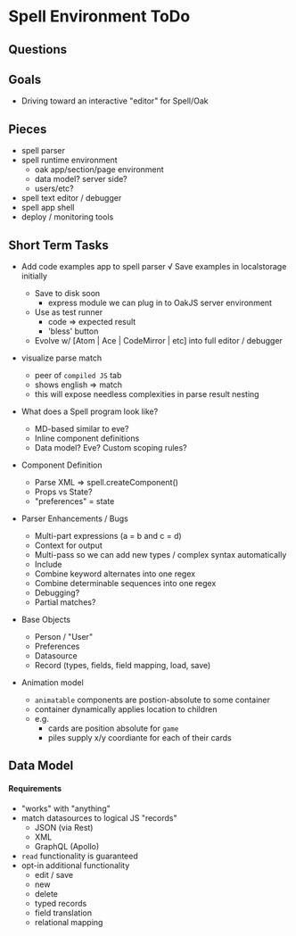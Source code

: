 # Spell Environment ToDo

## Questions

## Goals
- Driving toward an interactive "editor" for Spell/Oak


## Pieces
- spell parser
- spell runtime environment
	- oak app/section/page environment
	- data model? server side?
	- users/etc?
- spell text editor / debugger
- spell app shell
- deploy / monitoring tools



## Short Term Tasks
- Add code examples app to spell parser
	√ Save examples in localstorage initially
	- Save to disk soon
		- express module we can plug in to OakJS server environment
	- Use as test runner
		- code => expected result
		- 'bless' button
	- Evolve w/ [Atom | Ace | CodeMirror | etc] into full editor / debugger

- visualize parse match
	- peer of `compiled JS` tab
	- shows english => match
	- this will expose needless complexities in parse result nesting

- What does a Spell program look like?
	- MD-based similar to eve?
	- Inline component definitions
	- Data model?  Eve?  Custom scoping rules?

- Component Definition
	- Parse XML => spell.createComponent()
	- Props vs State?
	- "preferences" = state

- Parser Enhancements / Bugs
	- Multi-part expressions (a = b and c = d)
	- Context for output
	- Multi-pass so we can add new types / complex syntax automatically
	- Include
	- Combine keyword alternates into one regex
	- Combine determinable sequences into one regex
	- Debugging?
	- Partial matches?

- Base Objects
	- Person / "User"
	- Preferences
	- Datasource
	- Record (types, fields, field mapping, load, save)


- Animation model
	- `animatable` components are postion-absolute to some container
	- container dynamically applies location to children
	- e.g.
		- cards are position absolute for `game`
		- piles supply x/y coordiante for each of their cards

## Data Model
#### Requirements
- "works" with "anything"
- match datasources to logical JS "records"
	- JSON (via Rest)
	- XML
	- GraphQL (Apollo)
- `read` functionality is guaranteed
- opt-in additional functionality
	- edit / save
	- new
	- delete
	- typed records
	- field translation
	- relational mapping

